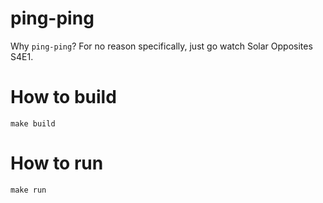 # ping-ping

Why `ping-ping`?
For no reason specifically, just go watch Solar Opposites S4E1.


# How to build

```
make build
```

# How to run

```
make run
```
